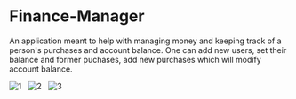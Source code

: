 # Finance-Manager
An application meant to help with managing money and keeping track of a person's purchases and account balance.
One can add new users, set their balance and former puchases, add new purchases which will modify account balance.
&nbsp;&nbsp;

![1](https://user-images.githubusercontent.com/74926354/174605339-64f3e938-81ef-4685-b902-08d01fbf3be4.png)
&nbsp;
![2](https://user-images.githubusercontent.com/74926354/174605386-1e3b5783-1b2c-4bcb-8632-b5ae94c96c0a.png)
&nbsp;
![3](https://user-images.githubusercontent.com/74926354/174605409-3cf0565a-98b8-490e-a6cb-d3c4f7231640.png)
